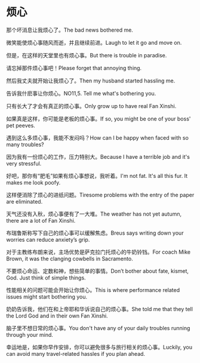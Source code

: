 # 烦心

<p><span class="chinese">那个坏消息让我烦心了。</span><span class="english">The bad news bothered me.</span></p>

<p><span class="chinese">微笑能使烦心事随风而逝，并且继续前进。</span><span class="english">Laugh to let it go and move on.</span></p>

<p><span class="chinese">但是，在这样的天堂里也有烦心事。</span><span class="english">But there is trouble in paradise.</span></p>

<p><span class="chinese">请忘掉那件烦心事吧！</span><span class="english">Please forget that annoying thing.</span></p>

<p><span class="chinese">然后我丈夫就开始让我烦心了。</span><span class="english">Then my husband started hassling me.</span></p>

<p><span class="chinese">告诉我什麽事让你烦心。</span><span class="english">NO11,5. Tell me what's bothering you.</span></p>

<p><span class="chinese">只有长大了才会有真正的烦心事。</span><span class="english">Only grow up to have real Fan Xinshi.</span></p>

<p><span class="chinese">如果真是这样，你可能是老板的烦心事。</span><span class="english">If so, you might be one of your boss' pet peeves.</span></p>

<p><span class="chinese">遇到这么多烦心事，我能不发闷吗？</span><span class="english">How can I be happy when faced with so many troubles?</span></p>

<p><span class="chinese">因为我有一份烦心的工作，压力特别大。</span><span class="english">Because I have a terrible job and it's very stressful.</span></p>

<p><span class="chinese">好吧，那你有“肥毛”如果有烦心事想说，我听着。</span><span class="english">I'm not fat. It's all this fur. It makes me look poofy.</span></p>

<p><span class="chinese">这样便消除了烦心的进纸问题。</span><span class="english">Tiresome problems with the entry of the paper are eliminated.</span></p>

<p><span class="chinese">天气还没有入秋，烦心事便有了一大堆。</span><span class="english">The weather has not yet autumn, there are a lot of Fan Xinshi.</span></p>

<p><span class="chinese">布瑞鲁斯称写下自己的烦心事可以缓解焦虑。</span><span class="english">Breus says writing down your worries can reduce anxiety’s grip.</span></p>

<p><span class="chinese">对于主教练布朗来说，主场优势是萨克拉门托烦心的牛奶铃铛。</span><span class="english">For coach Mike Brown, it was the clanging cowbells in Sacramento.</span></p>

<p><span class="chinese">不要烦心命运、定数和神，想些简单的事情。</span><span class="english">Don’t bother about fate, kismet, God. Just think of simple things.</span></p>

<p><span class="chinese">性能相关的问题可能会开始让你烦心。</span><span class="english">This is where performance related issues might start bothering you.</span></p>

<p><span class="chinese">奶奶告诉我，他们在和上帝耶和华诉说自己的烦心事。</span><span class="english">She told me that they tell the Lord God and in their own Fan Xinshi.</span></p>

<p><span class="chinese">脑子里不想日常的烦心事。</span><span class="english">You don't have any of your daily troubles running through your mind.</span></p>

<p><span class="chinese">幸运地是，如果你早作安排，你可以避免很多与旅行相关的烦心事。</span><span class="english">Luckily, you can avoid many travel-related hassles if you plan ahead.</span></p>

